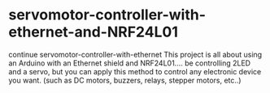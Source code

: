 # servomotor-controller-with-ethernet-and-NRF24L01
continue servomotor-controller-with-ethernet 
This project is all about using an Arduino with an Ethernet shield and NRF24L01.... be controlling 2LED and a servo, 
but you can apply this method to control any electronic device you want. (such as DC motors, buzzers, relays, stepper motors, etc..)
